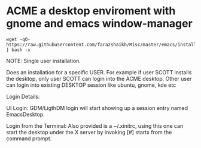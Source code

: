 ACME a desktop enviroment with gnome and emacs window-manager
====

```
wget -qO- https://raw.githubusercontent.com/farazshaikh/Misc/master/emacs/installexwm.sh | bash -x
```

NOTE: Single user installation.

Does an installation for a specific USER.  For example if user SCOTT
installs the desktop, only user SCOTT can login into the ACME desktop.
Other user can login into existing DESKTOP session like ubuntu, gnome,
kde etc


Login Details:

UI Login:
GDM/LigthDM login will start showing up a session entry named
EmacsDesktop.

Login from the Terminal:
Also provided is a ~/.xinitrc, using this one can start the desktop
under the X server by invoking [#] startx from the command prompt.
